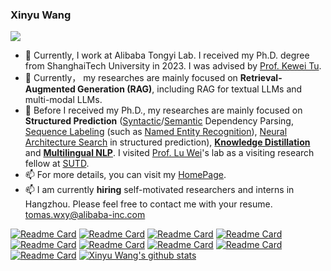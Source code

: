 ### Xinyu Wang

<!--
**wangxinyu0922/wangxinyu0922** is a ✨ _special_ ✨ repository because its `README.md` (this file) appears on your GitHub profile.

Here are some ideas to get you started:

- 🔭 I’m currently working on ...
- 🌱 I’m currently learning ...
- 👯 I’m looking to collaborate on ...
- 🤔 I’m looking for help with ...
- 💬 Ask me about ...
- 📫 How to reach me: ...
- 😄 Pronouns: ...
- ⚡ Fun fact: ...
-->

![](https://komarev.com/ghpvc/?username=wangxinyu0922)


- 🔭 Currently, I work at Alibaba Tongyi Lab. I received my Ph.D. degree from ShanghaiTech University in 2023. I was advised by [Prof. Kewei Tu](http://faculty.sist.shanghaitech.edu.cn/faculty/tukw/). 
- 🌱 Currently， my researches are mainly focused on **Retrieval-Augmented Generation (RAG)**, including RAG for textual LLMs and multi-modal LLMs.
- 🌱 Before I received my Ph.D., my researches are mainly focused on **Structured Prediction** ([Syntactic](https://wangxinyu0922.github.io/publication/aacl-2020-second)/[Semantic](https://wangxinyu0922.github.io/publication/acl-2019-second) Dependency Parsing, [Sequence Labeling](https://wangxinyu0922.github.io/publication/emnlp-2020-ain) (such as [Named Entity Recognition](https://wangxinyu0922.github.io/publication/acl-2021-retrieval)), [Neural Architecture Search](https://wangxinyu0922.github.io/publication/acl-2021-ace) in structured prediction), [**Knowledge Distillation**](https://wangxinyu0922.github.io/publication/acl-2021-structural) and [**Multilingual NLP**](https://wangxinyu0922.github.io/publication/acl-2020-structure). I visited [Prof. Lu Wei](https://istd.sutd.edu.sg/people/faculty/lu-wei)'s lab as a visiting research fellow at [SUTD](https://istd.sutd.edu.sg/).
- 📫 For more details, you can visit my [HomePage](https://wangxinyu0922.github.io).
- 📫 I am currently **hiring** self-motivated researchers and interns in Hangzhou. Please feel free to contact me with your resume. [tomas.wxy\@alibaba-inc.com](mailto:tomas.wxy@alibaba-inc.com?subject=Test)


[![Readme Card](https://github-readme-stats.vercel.app/api/pin/?username=Alibaba-NLP&repo=ACE&theme=vue)](https://github.com/Alibaba-NLP/ACE)
[![Readme Card](https://github-readme-stats.vercel.app/api/pin/?username=Alibaba-NLP&repo=KB-NER&theme=vue)](https://github.com/Alibaba-NLP/KB-NER)
[![Readme Card](https://github-readme-stats.vercel.app/api/pin/?username=Alibaba-NLP&repo=MultilangStructureKD&theme=vue)](https://github.com/Alibaba-NLP/MultilangStructureKD)
[![Readme Card](https://github-readme-stats.vercel.app/api/pin/?username=Alibaba-NLP&repo=CLNER&theme=vue)](https://github.com/Alibaba-NLP/CLNER)
[![Readme Card](https://github-readme-stats.vercel.app/api/pin/?username=Alibaba-NLP&repo=StructuralKD&theme=vue)](https://github.com/Alibaba-NLP/StructuralKD)
[![Readme Card](https://github-readme-stats.vercel.app/api/pin/?username=Alibaba-NLP&repo=AIN&theme=vue)](https://github.com/Alibaba-NLP/AIN)
[![Readme Card](https://github-readme-stats.vercel.app/api/pin/?username=wangxinyu0922&repo=Second_Order_SDP&theme=vue)](https://github.com/wangxinyu0922/Second_Order_SDP)
[![Readme Card](https://github-readme-stats.vercel.app/api/pin/?username=wangxinyu0922&repo=Second_Order_Parsing&theme=vue)](https://github.com/wangxinyu0922/Second_Order_Parsing)
[![Readme Card](https://github-readme-stats.vercel.app/api/pin/?username=sebastianruder&repo=NLP-progress&theme=vue)](https://github.com/sebastianruder/NLP-progress)
[![Xinyu Wang's github stats](https://github-readme-stats.vercel.app/api?username=wangxinyu0922&hide=stars,prs&count_private=true&theme=vue&show_icons=true)](https://github.com/wangxinyu0922)
<!-- [![Top Langs](https://github-readme-stats.vercel.app/api/top-langs/?username=wangxinyu0922&theme=tokyonight&layout=compact)](https://github.com/wangxinyu0922) -->
